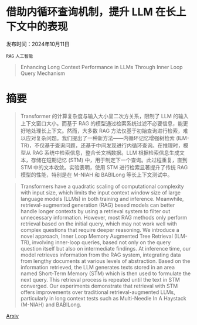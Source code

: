 # 借助内循环查询机制，提升 LLM 在长上下文中的表现

发布时间：2024年10月11日

`RAG` `人工智能`

> Enhancing Long Context Performance in LLMs Through Inner Loop Query Mechanism

# 摘要

> Transformer 的计算复杂度与输入大小呈二次方关系，限制了 LLM 的输入上下文窗口大小。而基于 RAG 的模型通过检索系统过滤不必要信息，能更好地处理长上下文。然而，大多数 RAG 方法仅基于初始查询进行检索，难以应对复杂问题。我们提出了一种新方法——内循环记忆增强树检索 (ILM-TR)，不仅基于查询问题，还基于中间发现进行内循环查询。在推理时，模型从 RAG 系统中检索信息，整合长文档数据。LLM 根据检索信息生成文本，存储在短期记忆 (STM) 中，用于制定下一个查询。此过程重复，直到 STM 中的文本收敛。实验表明，使用 STM 进行检索显著提升了传统 RAG 模型的性能，特别是在 M-NIAH 和 BABILong 等长上下文测试中。

> Transformers have a quadratic scaling of computational complexity with input size, which limits the input context window size of large language models (LLMs) in both training and inference. Meanwhile, retrieval-augmented generation (RAG) besed models can better handle longer contexts by using a retrieval system to filter out unnecessary information. However, most RAG methods only perform retrieval based on the initial query, which may not work well with complex questions that require deeper reasoning. We introduce a novel approach, Inner Loop Memory Augmented Tree Retrieval (ILM-TR), involving inner-loop queries, based not only on the query question itself but also on intermediate findings. At inference time, our model retrieves information from the RAG system, integrating data from lengthy documents at various levels of abstraction. Based on the information retrieved, the LLM generates texts stored in an area named Short-Term Memory (STM) which is then used to formulate the next query. This retrieval process is repeated until the text in STM converged. Our experiments demonstrate that retrieval with STM offers improvements over traditional retrieval-augmented LLMs, particularly in long context tests such as Multi-Needle In A Haystack (M-NIAH) and BABILong.

[Arxiv](https://arxiv.org/abs/2410.12859)